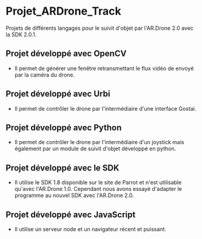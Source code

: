 Projet_ARDrone_Track
====================

Projets de différents langages pour le suivit d'objet par l'AR.Drone 2.0 avec la SDK 2.0.1.

## Projet développé avec OpenCV
- Il permet de générer une fenêtre retransmettant le flux vidéo de envoyé par la caméra du drone.

## Projet développé avec Urbi
- Il permet de contrôler le drone par l'intermédiaire d'une interface Gostai.

## Projet développé avec Python
- Il permet de contrôler le drone par l'intermédiaire d'un joystick mais également par un module de suivit d'objet développé en python.

## Projet développé avec le SDK
- Il utilise le SDK 1.8 disponible sur le site de Parrot et n'est utilisable qu'avec l'AR.Drone 1.0. Cependant nous avons essayé d'adapter le programme au nouvel SDK avec l'AR.Drone 2.0.

## Projet développé avec JavaScript
- Il utilise un serveur node et un navigateur récent et puissant.
